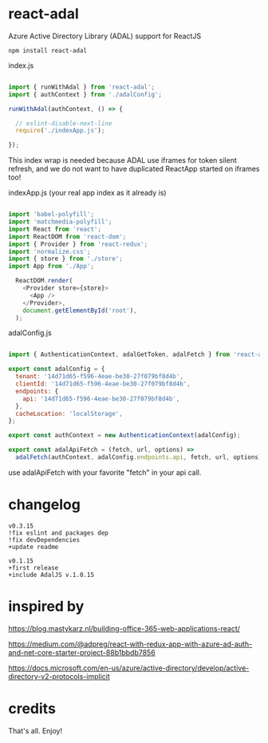# react-adal
Azure Active Directory Library (ADAL) support for ReactJS

```
npm install react-adal
```

index.js

```javascript

import { runWithAdal } from 'react-adal';
import { authContext } from './adalConfig';

runWithAdal(authContext, () => {

  // eslint-disable-next-line
  require('./indexApp.js');

});

```

This index wrap is needed because ADAL use iframes for token silent refresh,
and we do not want to have duplicated ReactApp started on iframes too!

indexApp.js (your real app index as it already is)

```javascript

import 'babel-polyfill';
import 'matchmedia-polyfill';
import React from 'react';
import ReactDOM from 'react-dom';
import { Provider } from 'react-redux';
import 'normalize.css';
import { store } from './store';
import App from './App';

  ReactDOM.render(
    <Provider store={store}>
      <App />
    </Provider>,
    document.getElementById('root'),
  );

```

adalConfig.js

```javascript

import { AuthenticationContext, adalGetToken, adalFetch } from 'react-adal';

export const adalConfig = {
  tenant: '14d71d65-f596-4eae-be30-27f079bf8d4b',
  clientId: '14d71d65-f596-4eae-be30-27f079bf8d4b',
  endpoints: {
    api: '14d71d65-f596-4eae-be30-27f079bf8d4b',
  },
  cacheLocation: 'localStorage',
};

export const authContext = new AuthenticationContext(adalConfig);

export const adalApiFetch = (fetch, url, options) =>
  adalFetch(authContext, adalConfig.endpoints.api, fetch, url, options);

```

use adalApiFetch with your favorite "fetch" in your api call.

# changelog
```
v0.3.15
!fix eslint and packages dep
!fix devDependencies
+update readme

v0.1.15
+first release
+include AdalJS v.1.0.15
```
# inspired by

https://blog.mastykarz.nl/building-office-365-web-applications-react/

https://medium.com/@adpreg/react-with-redux-app-with-azure-ad-auth-and-net-core-starter-project-88b1bbdb7856

https://docs.microsoft.com/en-us/azure/active-directory/develop/active-directory-v2-protocols-implicit


# credits

That's all. Enjoy!